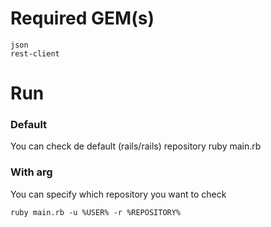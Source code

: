 # Required GEM(s)
    json
    rest-client
# Run
### Default
You can check de default (rails/rails) repository
    ruby main.rb
### With arg
You can specify which repository you want to check

    ruby main.rb -u %USER% -r %REPOSITORY%
